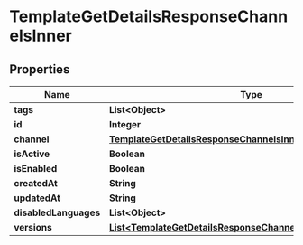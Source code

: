 

# TemplateGetDetailsResponseChannelsInner


## Properties

| Name | Type | Description | Notes |
|------------ | ------------- | ------------- | -------------|
|**tags** | **List&lt;Object&gt;** |  |  [optional] |
|**id** | **Integer** |  |  [optional] |
|**channel** | [**TemplateGetDetailsResponseChannelsInnerChannel**](TemplateGetDetailsResponseChannelsInnerChannel.md) |  |  [optional] |
|**isActive** | **Boolean** |  |  [optional] |
|**isEnabled** | **Boolean** |  |  [optional] |
|**createdAt** | **String** |  |  [optional] |
|**updatedAt** | **String** |  |  [optional] |
|**disabledLanguages** | **List&lt;Object&gt;** |  |  [optional] |
|**versions** | [**List&lt;TemplateGetDetailsResponseChannelsInnerVersionsInner&gt;**](TemplateGetDetailsResponseChannelsInnerVersionsInner.md) |  |  [optional] |



